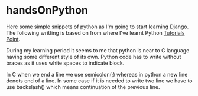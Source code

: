 # handsOnPython
Here some simple snippets of python as I'm going to start learning Django. The following writting is based on from where I've learnt Python [Tutorials Point](https://www.tutorialspoint.com/python).

During my learning period it seems to me that python is near to C language having some different style of its own. Python code has to write without braces as it uses white spaces to indicate block.

In C when we end a line we use semicolon(;) whereas in python a new line denots end of a line. In some case if it is needed to write two line we have to use backslash(\) which means continuation of the previous line.

